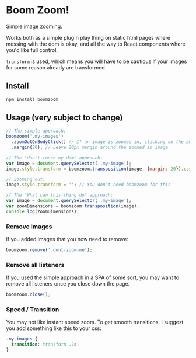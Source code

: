 # Boom Zoom!

Simple image zooming.

Works both as a simple plug'n play thing on static html pages where messing
with the dom is okay, and all the way to React components where you'd like full
control.

`transform` is used, which means you will have to be cautious if your images
for some reason already are transformed.

## Install

```sh
npm install boomzoom
```

## Usage (very subject to change)

```js
// The simple approach:
boomzoom('.my-images')
  .zoomOutOnBodyClick() // If an image is zoomed in, clicking on the body (around it) will zoom out
  .margin(20); // Leave 20px margin around the zoomed in image
```

```js
// The "don't touch my dom" approach:
var image = document.querySelector('.my-image');
image.style.transform = boomzoom.transposition(image, {margin: 20}).cssTransform;

// Zooming out:
image.style.transform = ''; // You don't need boomzoom for this
```

```js
// The "What can this thing do" approach:
var image = document.querySelector('.my-image');
var zoomDimensions = boomzoom.transposition(image);
console.log(zoomDimensions);
```

### Remove images

If you added images that you now need to remove:

```js
boomzoom.remove('.dont-zoom-me');
```

### Remove all listeners

If you used the simple approach in a SPA of some sort, you may want to remove
all listeners once you close down the page.

```js
boomzoom.close();
```

### Speed / Transition

You may not like instant speed zoom. To get smooth transitions, I suggest you
add something like this to your css:

```css
.my-images {
  transition: transform .2s;
}
```
